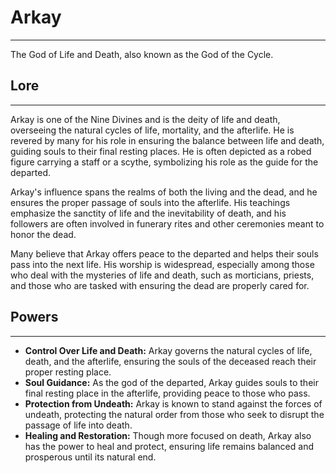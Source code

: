 # Arkay

---

The God of Life and Death, also known as the God of the Cycle.

## Lore

---

Arkay is one of the Nine Divines and is the deity of life and death, overseeing the natural cycles of life, mortality, and the afterlife. He is revered by many for his role in ensuring the balance between life and death, guiding souls to their final resting places. He is often depicted as a robed figure carrying a staff or a scythe, symbolizing his role as the guide for the departed.

Arkay's influence spans the realms of both the living and the dead, and he ensures the proper passage of souls into the afterlife. His teachings emphasize the sanctity of life and the inevitability of death, and his followers are often involved in funerary rites and other ceremonies meant to honor the dead.

Many believe that Arkay offers peace to the departed and helps their souls pass into the next life. His worship is widespread, especially among those who deal with the mysteries of life and death, such as morticians, priests, and those who are tasked with ensuring the dead are properly cared for.

## Powers

---

- **Control Over Life and Death:** Arkay governs the natural cycles of life, death, and the afterlife, ensuring the souls of the deceased reach their proper resting place.
- **Soul Guidance:** As the god of the departed, Arkay guides souls to their final resting place in the afterlife, providing peace to those who pass.
- **Protection from Undeath:** Arkay is known to stand against the forces of undeath, protecting the natural order from those who seek to disrupt the passage of life into death.
- **Healing and Restoration:** Though more focused on death, Arkay also has the power to heal and protect, ensuring life remains balanced and prosperous until its natural end.
